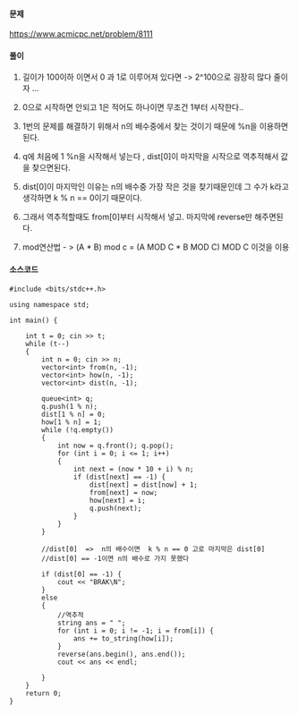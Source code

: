 #### 문제 
https://www.acmicpc.net/problem/8111


#### 풀이 

1. 길이가 100이하 이면서 0 과 1로 이루어져 있다면 -> 2^100으로 굉장히 많다 줄이자 ... 

2. 0으로 시작하면 안되고 1은 적어도 하나이면 무조건 1부터 시작한다..

3. 1번의 문제를 해결하기 위해서 n의 배수중에서 찾는 것이기 때문에 %n을 이용하면된다.

4. q에 처음에 1 %n을 시작해서 넣는다 , dist[0]이 마지막을 시작으로 역추적해서 값을 찾으면된다.

5. dist[0]이 마지막인 이유는 n의 배수중 가장 작은 것을 찾기때문인데 그 수가 k라고 생각하면
k % n == 0이기 때문이다.

6. 그래서 역추적할때도 from[0]부터 시작해서 넣고. 마지막에 reverse만 해주면된다.

7. mod연산법 - > (A * B) mod c = (A MOD C * B MOD C) MOD C  이것을 이용
#### 소스코드
````
#include <bits/stdc++.h>	

using namespace std;

int main() {

	int t = 0; cin >> t;
	while (t--)
	{
		int n = 0; cin >> n;
		vector<int> from(n, -1);
		vector<int> how(n, -1);
		vector<int> dist(n, -1);

		queue<int> q;
		q.push(1 % n);
		dist[1 % n] = 0;
		how[1 % n] = 1;
		while (!q.empty())
		{
			int now = q.front(); q.pop();
			for (int i = 0; i <= 1; i++)
			{
				int next = (now * 10 + i) % n;
				if (dist[next] == -1) {
					dist[next] = dist[now] + 1;
					from[next] = now;
					how[next] = i;
					q.push(next);
				}
			}
		}
		
		//dist[0]  =>  n의 배수이면  k % n == 0 고로 마지막은 dist[0] 
		//dist[0] == -1이면 n의 배수로 가지 못했다 

		if (dist[0] == -1) {
			cout << "BRAK\N";
		}
		else
		{
			//역추적 
			string ans = " ";
			for (int i = 0; i != -1; i = from[i]) {
				ans += to_string(how[i]);
			}
			reverse(ans.begin(), ans.end());
			cout << ans << endl;

		}
	}
	return 0;
}
````